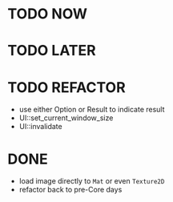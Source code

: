 # TODO NOW

# TODO LATER

# TODO REFACTOR

- use either Option or Result to indicate result
- UI::set_current_window_size
- UI::invalidate

# DONE

- load image directly to `Mat` or even `Texture2D`
- refactor back to pre-Core days